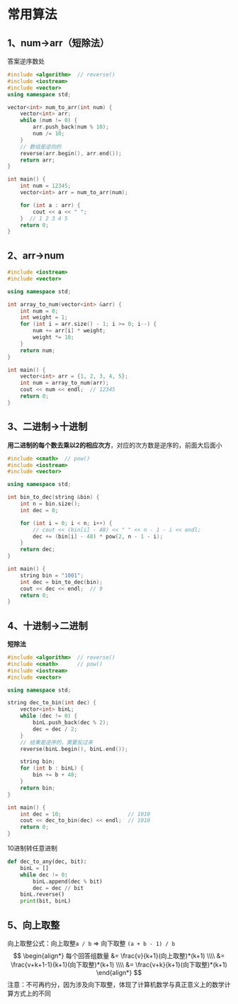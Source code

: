 # 常用算法

## 1、num->arr（短除法）

答案逆序数处

```c++
#include <algorithm>  // reverse()
#include <iostream>
#include <vector>
using namespace std;

vector<int> num_to_arr(int num) {
    vector<int> arr;
    while (num != 0) {
        arr.push_back(num % 10);
        num /= 10;
    }
    // 数组是逆向的
    reverse(arr.begin(), arr.end());
    return arr;
}

int main() {
    int num = 12345;
    vector<int> arr = num_to_arr(num);

    for (int a : arr) {
        cout << a << " ";
    }  // 1 2 3 4 5
    return 0;
}
```

## 2、arr->num

```c++
#include <iostream>
#include <vector>

using namespace std;

int array_to_num(vector<int> &arr) {
    int num = 0;
    int weight = 1;
    for (int i = arr.size() - 1; i >= 0; i--) {
        num += arr[i] * weight;
        weight *= 10;
    }
    return num;
}

int main() {
    vector<int> arr = {1, 2, 3, 4, 5};
    int num = array_to_num(arr);
    cout << num << endl;  // 12345
    return 0;
}
```

## 3、二进制->十进制

**用二进制的每个数去乘以2的相应次方**，对应的次方数是逆序的，前面大后面小

```c++
#include <cmath>  // pow()
#include <iostream>
#include <vector>

using namespace std;

int bin_to_dec(string &bin) {
    int n = bin.size();
    int dec = 0;

    for (int i = 0; i < n; i++) {
        // cout << (bin[i] - 48) << " " << n - 1 - i << endl;
        dec += (bin[i] - 48) * pow(2, n - 1 - i);
    }
    return dec;
}

int main() {
    string bin = "1001";
    int dec = bin_to_dec(bin);
    cout << dec << endl;  // 9
    return 0;
}
```

## 4、十进制->二进制

**短除法**

```c++
#include <algorithm>  // reverse()
#include <cmath>      // pow()
#include <iostream>
#include <vector>

using namespace std;

string dec_to_bin(int dec) {
    vector<int> binL;
    while (dec != 0) {
        binL.push_back(dec % 2);
        dec = dec / 2;
    }
    // 结果是逆序的，需要反过来
    reverse(binL.begin(), binL.end());

    string bin;
    for (int b : binL) {
        bin += b + 48;
    }
    return bin;
}

int main() {
    int dec = 10;                     // 1010
    cout << dec_to_bin(dec) << endl;  // 1010
    return 0;
}
```

10进制转任意进制

```python
def dec_to_any(dec, bit):
    binL = []
    while dec != 0:
        binL.append(dec % bit)
        dec = dec // bit
    binL.reverse()  
    print(bit, binL)
```

## 5、向上取整

向上取整公式：向上取整`a / b` => 向下取整 `(a + b - 1) / b `
$$
\begin{align*}
每个回答组数量 &= \frac{v}{k+1}(向上取整)*(k+1) \\\\
  &= \frac{v+k+1-1}{k+1}(向下取整)*(k+1) \\\\
  &= \frac{v+k}{k+1}(向下取整)*(k+1)
\end{align*}
$$
注意：不可再约分，因为涉及向下取整，体现了计算机数学与真正意义上的数学计算方式上的不同
